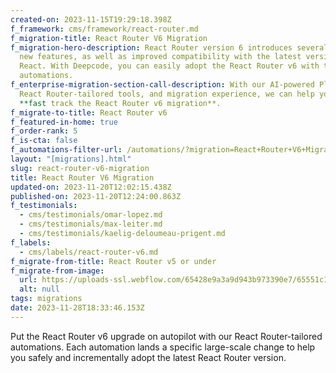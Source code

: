 ```yaml
---
created-on: 2023-11-15T19:29:18.398Z
f_framework: cms/framework/react-router.md
f_migration-title: React Router V6 Migration
f_migration-hero-description: React Router version 6 introduces several powerful
  new features, as well as improved compatibility with the latest versions of
  React. With Deepcode, you can easily adopt the React Router v6 with the help of
  automations.
f_enterprise-migration-section-call-description: With our AI-powered Platform,
  React Router-tailored tools, and migration experience, we can help your team
  **fast track the React Router v6 migration**.
f_migrate-to-title: React Router v6
f_featured-in-home: true
f_order-rank: 5
f_is-cta: false
f_automations-filter-url: /automations/?migration=React+Router+V6+Migration
layout: "[migrations].html"
slug: react-router-v6-migration
title: React Router V6 Migration
updated-on: 2023-11-20T12:02:15.438Z
published-on: 2023-11-20T12:24:00.863Z
f_testimonials:
  - cms/testimonials/omar-lopez.md
  - cms/testimonials/max-leiter.md
  - cms/testimonials/kaelig-deloumeau-prigent.md
f_labels:
  - cms/labels/react-router-v6.md
f_migrate-from-title: React Router v5 or under
f_migrate-from-image:
  url: https://uploads-ssl.webflow.com/65428e9a3a9d943b973390e7/65551c181c17b09841ccada9_react-router.svg
  alt: null
tags: migrations
date: 2023-11-28T18:33:46.153Z
---
```


Put the React Router v6 upgrade on autopilot with our React Router-tailored automations. Each automation lands a specific large-scale change to help you safely and incrementally adopt the latest React Router version.
